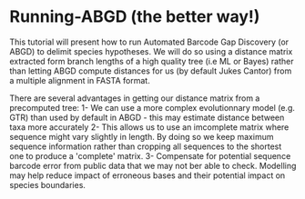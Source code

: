 # Running-ABGD (the better way!)

This tutorial will present how to run Automated Barcode Gap Discovery (or ABGD) to delimit species hypotheses.
We will do so using a distance matrix extracted form branch lengths of a high quality tree (i.e ML or Bayes) rather than letting ABGD compute distances for us (by default Jukes Cantor) from a multiple alignment in FASTA format.

There are several advantages in getting our distance matrix from a precomputed tree:
1- We can use a more complex evolutionnary model (e.g. GTR) than used by default in ABGD - this may estimate distance between taxa more accurately
2- This allows us to use an imcomplete matrix where sequence might vary slightly in length. By doing so we keep maximum sequence information rather than cropping all sequences to the shortest one to produce a 'complete' matrix.
3- Compensate for potential sequence barcode error from public data that we may not ber able to check. Modelling may help reduce impact of erroneous bases and their potential impact on species boundaries. 

